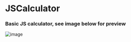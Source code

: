 # JSCalculator

### Basic JS calculator, see image below for preview

![image](https://puu.sh/HJnKp/e653fc4000.png)
